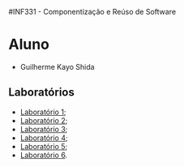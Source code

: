 #INF331 - Componentização e Reúso de Software

# Aluno

* Guilherme Kayo Shida

## Laboratórios

* [Laboratório 1](lab01/);
* [Laboratório 2](lab02/);
* [Laboratório 3](lab03/);
* [Laboratório 4](lab04/);
* [Laboratório 5](lab05/);
* [Laboratório 6](lab06/).

